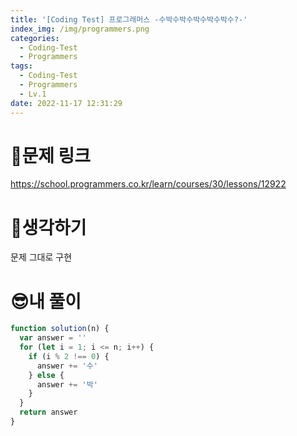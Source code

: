 ```yaml
---
title: '[Coding Test] 프로그래머스 -수박수박수박수박수박수?-'
index_img: /img/programmers.png
categories:
  - Coding-Test
  - Programmers
tags:
  - Coding-Test
  - Programmers
  - Lv.1
date: 2022-11-17 12:31:29
---
```

# 📃문제 링크
https://school.programmers.co.kr/learn/courses/30/lessons/12922

# 🤨생각하기
문제 그대로 구현

# 😎내 풀이
```js
function solution(n) {
  var answer = ''
  for (let i = 1; i <= n; i++) {
    if (i % 2 !== 0) {
      answer += '수'
    } else {
      answer += '박'
    }
  }
  return answer
}
```